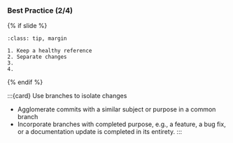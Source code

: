 ### Best Practice (2/4)

{% if slide %}
```{admonition} Best Practices
:class: tip, margin

1. Keep a healthy reference
2. Separate changes
3. 
4. 
```
{% endif %}

:::{card} Use branches to isolate changes
- Agglomerate commits with a similar subject or purpose in a common branch
- Incorporate branches with completed purpose, e.g., a feature, a bug fix, or a documentation update is completed in its entirety.
:::
